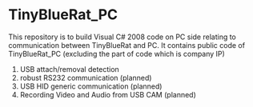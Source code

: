 TinyBlueRat_PC
===========

This repository is to build Visual C# 2008 code on PC side relating to communication between TinyBlueRat and PC.
It contains public code of TinyBlueRat_PC (excluding the part of code which is company IP)

1. USB attach/removal detection
2. robust RS232 communication (planned)
3. USB HID generic communication (planned)
4. Recording Video and Audio from USB CAM (planned)